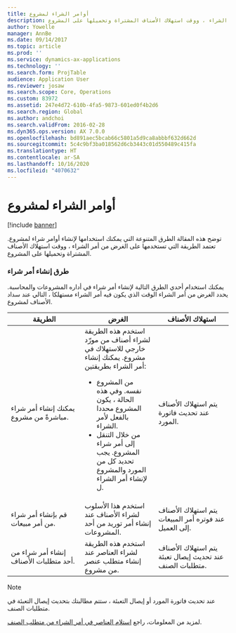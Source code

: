 ```yaml
---
title: أوامر الشراء لمشروع
description: توضح هذه المقالة الطرق المتنوعة التي يمكنك استخدامها لإنشاء أوامر شراء لمشروع. تعتمد الطريقة التي تستخدمها على الغرض من أمر الشراء ، ووقت استهلاك الأصناف المشتراة وتحميلها على المشروع.
author: Yowelle
manager: AnnBe
ms.date: 09/14/2017
ms.topic: article
ms.prod: ''
ms.service: dynamics-ax-applications
ms.technology: ''
ms.search.form: ProjTable
audience: Application User
ms.reviewer: josaw
ms.search.scope: Core, Operations
ms.custom: 83972
ms.assetid: 247e4d72-610b-4fa5-9873-601ed0f4b2d6
ms.search.region: Global
ms.author: andchoi
ms.search.validFrom: 2016-02-28
ms.dyn365.ops.version: AX 7.0.0
ms.openlocfilehash: bd891aec5bcab66c5801a5d9ca8abbbf632d662d
ms.sourcegitcommit: 5c4c9bf3ba018562d6cb3443c01d550489c415fa
ms.translationtype: HT
ms.contentlocale: ar-SA
ms.lasthandoff: 10/16/2020
ms.locfileid: "4070632"
---
```

# <a name="purchase-orders-for-a-project"></a>أوامر الشراء لمشروع

[!include [banner](../includes/banner.md)]

توضح هذه المقالة الطرق المتنوعة التي يمكنك استخدامها لإنشاء أوامر شراء لمشروع. تعتمد الطريقة التي تستخدمها على الغرض من أمر الشراء ، ووقت استهلاك الأصناف المشتراة وتحميلها على المشروع.

### <a name="methods-for-creating-a-purchase-order"></a>طرق إنشاء أمر شراء

يمكنك استخدام أحدي الطرق التالية لإنشاء أمر شراء في أداره المشروعات والمحاسبة. يحدد الغرض من أمر الشراء الوقت الذي يكون فيه أمر الشراء مستهلكا ، التالي عند سداد الأصناف لمشروع.

<table>
<colgroup>
<col width="33%" />
<col width="33%" />
<col width="33%" />
</colgroup>
<thead>
<tr class="header">
<th>الطريقة</th>
<th>الغرض</th>
<th>استهلاك الأصناف</th>
</tr>
</thead>
<tbody>
<tr class="odd">
<td>يمكنك إنشاء أمر شراء مباشرةً من مشروع.</td>
<td>استخدم هذه الطريقة لشراء أصناف من مورّد خارجي للاستهلاك في مشروع. يمكنك إنشاء أمر الشراء بطريقتين:
<ul>
<li>من المشروع نفسه. وفي هذه الحالة ، يكون المشروع محددا بالفعل لأمر الشراء.</li>
<li>من خلال التنقل إلى أمر شراء المشروع. يجب تحديد كل من المورد والمشروع لإنشاء أمر الشراء ل.</li>
</ul></td>
<td>يتم استهلاك الأصناف عند تحديث فاتورة المورد.</td>
</tr>
<tr class="even">
<td>قم بإنشاء أمر شراء من أمر مبيعات.</td>
<td>استخدم هذا الأسلوب لشراء الأصناف عند إنشاء أمر توريد من أحد المشروعات.</td>
<td>يتم استهلاك الأصناف عند فوتره أمر المبيعات إلى العميل.</td>
</tr>
<tr class="odd">
<td>إنشاء أمر شراء من أحد متطلبات الأصناف.</td>
<td>استخدم هذه الطريقة لشراء العناصر عند إنشاء متطلب عنصر من مشروع.</td>
<td>يتم استهلاك الأصناف عند تحديث إيصال تعبئة متطلبات الصنف.</td>
</tr>
</tbody>
</table>

> [!NOTE] 
> عند تحديث فاتورة المورد أو إيصال التعبئة ، ستتم مطالبتك بتحديث إيصال التعبئة في متطلبات الصنف.

لمزيد من المعلومات، راجع [استلام العناصر في أمر الشراء من متطلب الصنف](tasks/receive-items-purchase-order-item-requirement.md).

